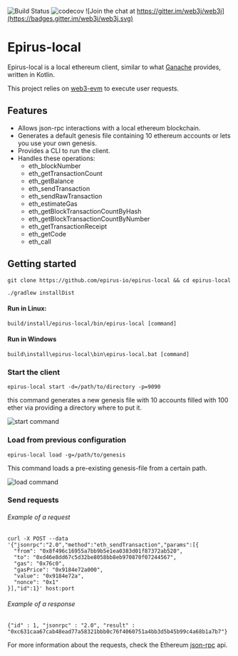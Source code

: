 ![Build Status](https://travis-ci.com/epirus-io/epirus-local.svg?branch=master)
![codecov](https://codecov.io/gh/epirus-io/epirus-local/branch/master/graph/badge.svg)
![Join the chat at https://gitter.im/web3j/web3j](https://badges.gitter.im/web3j/web3j.svg)
# Epirus-local

Epirus-local is a local ethereum client, similar to what [Ganache](https://github.com/trufflesuite/ganache) provides, written in Kotlin.

This project relies on [web3-evm](https://github.com/web3j/web3j-evm) to execute user requests.

## Features
- Allows json-rpc interactions with a local ethereum blockchain.
- Generates a default genesis file containing 10 ethereum accounts or lets you use your own genesis.
- Provides a CLI to run the client.
- Handles these operations:
    - eth_blockNumber
    - eth_getTransactionCount
    - eth_getBalance
    - eth_sendTransaction
    - eth_sendRawTransaction
    - eth_estimateGas
    - eth_getBlockTransactionCountByHash
    - eth_getBlockTransactionCountByNumber
    - eth_getTransactionReceipt
    - eth_getCode
    - eth_call
    
    
## Getting started
`git clone https://github.com/epirus-io/epirus-local && cd epirus-local`
    
`./gradlew installDist`
    
#### Run in Linux:
`build/install/epirus-local/bin/epirus-local [command]`
    
#### Run in Windows
`build\install\epirus-local\bin\epirus-local.bat [command]`


### Start the client

```
epirus-local start -d=/path/to/directory -p=9090
```
this command generates a new genesis file with 10 accounts filled with 100 ether via providing a directory where to put it.

![start command](https://raw.githubusercontent.com/epirus-io/epirus-local/master/resources/epirus-local-start-command-demo.gif)

### Load from previous configuration

```
epirus-local load -g=/path/to/genesis
```
This command loads a pre-existing genesis-file from a certain path.

![load command](https://raw.githubusercontent.com/epirus-io/epirus-local/master/resources/epirus-local-load-command-demo.gif)


### Send requests

###### Example of a request
```
curl -X POST --data '{"jsonrpc":"2.0","method":"eth_sendTransaction","params":[{
  "from": "0x8f496c16955a7bb9b5e1ea0383d01f87372ab520",
  "to": "0xd46e8dd67c5d32be8058bb8eb970870f07244567",
  "gas": "0x76c0", 
  "gasPrice": "0x9184e72a000", 
  "value": "0x9184e72a",
  "nonce": "0x1"
}],"id":1}' host:port
```

###### Example of a response
```
{"id" : 1, "jsonrpc" : "2.0", "result" : "0xc631caa67cab48ead77a58321bbb0c76f4060751a4bb3d5b45b99c4a68b1a7b7"}
```

For more information about the requests, check the Ethereum [json-rpc](https://github.com/ethereum/wiki/wiki/JSON-RPC) api.